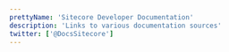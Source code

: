 ```yaml
---
prettyName: 'Sitecore Developer Documentation'
description: 'Links to various documentation sources'
twitter: ['@DocsSitecore']
---
```

